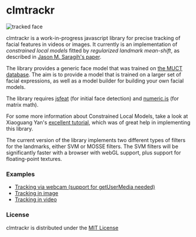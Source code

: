 clmtrackr
======

![tracked face](http://auduno.github.com/clmtrackr/media/clmtrackr01.jpg)

clmtrackr is a work-in-progress javascript library for precise tracking of facial features in videos or images. It currently is an implementation of *constrained local models* fitted by *regularized landmark mean-shift*, as described in [Jason M. Saragih's paper](http://dl.acm.org/citation.cfm?id=1938021). 

The library provides a generic face model that was trained on [the MUCT database](http://www.milbo.org/muct/). The aim is to provide a model that is trained on a larger set of facial expressions, as well as a model builder for building your own facial models.

The library requires [jsfeat](https://github.com/inspirit/jsfeat) (for initial face detection) and [numeric.js](http://numericjs.com) (for matrix math).

For some more information about Constrained Local Models, take a look at Xiaoguang Yan's [excellent tutorial](https://sites.google.com/site/xgyanhome/home/projects/clm-implementation/ConstrainedLocalModel-tutorial%2Cv0.7.pdf?attredirects=0), which was of great help in implementing this library.

The current version of the library implements two different types of filters for the landmarks, either SVM or MOSSE filters. The SVM filters will be significantly faster with a browser with webGL support, plus support for floating-point textures.

### Examples ###

* [Tracking via webcam (support for getUserMedia needed)](http://auduno.github.com/clmtrackr/clm_video_gum.html)
* [Tracking in image](http://auduno.github.com/clmtrackr/clm_small.html)
* [Tracking in video](http://auduno.github.com/clmtrackr/clm_video.html)

### License ###

clmtrackr is distributed under the [MIT License](http://www.opensource.org/licenses/MIT)